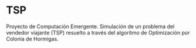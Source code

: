 # TSP
Proyecto de Computación Emergente. Simulación de un problema del vendedor viajante (TSP) resuelto a través del algoritmo de Optimización por Colonia de Hormigas.

